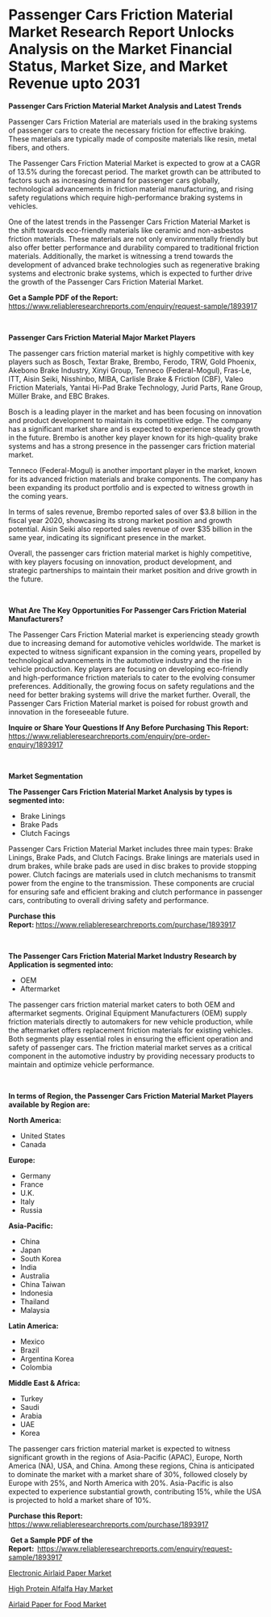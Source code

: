 <p><h1>Passenger Cars Friction Material Market Research Report Unlocks Analysis on the Market Financial Status, Market Size, and Market Revenue upto 2031</h1></p><p><strong>Passenger Cars Friction Material Market Analysis and Latest Trends</strong></p>
<p><p>Passenger Cars Friction Material are materials used in the braking systems of passenger cars to create the necessary friction for effective braking. These materials are typically made of composite materials like resin, metal fibers, and others.</p><p>The Passenger Cars Friction Material Market is expected to grow at a CAGR of 13.5% during the forecast period. The market growth can be attributed to factors such as increasing demand for passenger cars globally, technological advancements in friction material manufacturing, and rising safety regulations which require high-performance braking systems in vehicles.</p><p>One of the latest trends in the Passenger Cars Friction Material Market is the shift towards eco-friendly materials like ceramic and non-asbestos friction materials. These materials are not only environmentally friendly but also offer better performance and durability compared to traditional friction materials. Additionally, the market is witnessing a trend towards the development of advanced brake technologies such as regenerative braking systems and electronic brake systems, which is expected to further drive the growth of the Passenger Cars Friction Material Market.</p></p>
<p><strong>Get a Sample PDF of the Report:&nbsp;</strong> <a href="https://www.reliableresearchreports.com/enquiry/request-sample/1893917">https://www.reliableresearchreports.com/enquiry/request-sample/1893917</a></p>
<p>&nbsp;</p>
<p><strong>Passenger Cars Friction Material Major Market Players</strong></p>
<p><p>The passenger cars friction material market is highly competitive with key players such as Bosch, Textar Brake, Brembo, Ferodo, TRW, Gold Phoenix, Akebono Brake Industry, Xinyi Group, Tenneco (Federal-Mogul), Fras-Le, ITT, Aisin Seiki, Nisshinbo, MIBA, Carlisle Brake & Friction (CBF), Valeo Friction Materials, Yantai Hi-Pad Brake Technology, Jurid Parts, Rane Group, Müller Brake, and EBC Brakes.</p><p>Bosch is a leading player in the market and has been focusing on innovation and product development to maintain its competitive edge. The company has a significant market share and is expected to experience steady growth in the future. Brembo is another key player known for its high-quality brake systems and has a strong presence in the passenger cars friction material market.</p><p>Tenneco (Federal-Mogul) is another important player in the market, known for its advanced friction materials and brake components. The company has been expanding its product portfolio and is expected to witness growth in the coming years.</p><p>In terms of sales revenue, Brembo reported sales of over $3.8 billion in the fiscal year 2020, showcasing its strong market position and growth potential. Aisin Seiki also reported sales revenue of over $35 billion in the same year, indicating its significant presence in the market.</p><p>Overall, the passenger cars friction material market is highly competitive, with key players focusing on innovation, product development, and strategic partnerships to maintain their market position and drive growth in the future.</p></p>
<p>&nbsp;</p>
<p><strong>What Are The Key Opportunities For Passenger Cars Friction Material Manufacturers?</strong></p>
<p><p>The Passenger Cars Friction Material market is experiencing steady growth due to increasing demand for automotive vehicles worldwide. The market is expected to witness significant expansion in the coming years, propelled by technological advancements in the automotive industry and the rise in vehicle production. Key players are focusing on developing eco-friendly and high-performance friction materials to cater to the evolving consumer preferences. Additionally, the growing focus on safety regulations and the need for better braking systems will drive the market further. Overall, the Passenger Cars Friction Material market is poised for robust growth and innovation in the foreseeable future.</p></p>
<p><strong>Inquire or Share Your Questions If Any Before Purchasing This Report:</strong> <a href="https://www.reliableresearchreports.com/enquiry/pre-order-enquiry/1893917">https://www.reliableresearchreports.com/enquiry/pre-order-enquiry/1893917</a></p>
<p>&nbsp;</p>
<p><strong>Market Segmentation</strong></p>
<p><strong>The Passenger Cars Friction Material Market Analysis by types is segmented into:</strong></p>
<p><ul><li>Brake Linings</li><li>Brake Pads</li><li>Clutch Facings</li></ul></p>
<p><p>Passenger Cars Friction Material Market includes three main types: Brake Linings, Brake Pads, and Clutch Facings. Brake linings are materials used in drum brakes, while brake pads are used in disc brakes to provide stopping power. Clutch facings are materials used in clutch mechanisms to transmit power from the engine to the transmission. These components are crucial for ensuring safe and efficient braking and clutch performance in passenger cars, contributing to overall driving safety and performance.</p></p>
<p><strong>Purchase this Report:&nbsp;</strong><a href="https://www.reliableresearchreports.com/purchase/1893917">https://www.reliableresearchreports.com/purchase/1893917</a></p>
<p>&nbsp;</p>
<p><strong>The Passenger Cars Friction Material Market Industry Research by Application is segmented into:</strong></p>
<p><ul><li>OEM</li><li>Aftermarket</li></ul></p>
<p><p>The passenger cars friction material market caters to both OEM and aftermarket segments. Original Equipment Manufacturers (OEM) supply friction materials directly to automakers for new vehicle production, while the aftermarket offers replacement friction materials for existing vehicles. Both segments play essential roles in ensuring the efficient operation and safety of passenger cars. The friction material market serves as a critical component in the automotive industry by providing necessary products to maintain and optimize vehicle performance.</p></p>
<p>&nbsp;</p>
<p><strong>In terms of Region, the Passenger Cars Friction Material Market Players available by Region are:</strong></p>
<p>
    <p> <strong> North America: </strong>
        <ul>
            <li>United States</li>
            <li>Canada</li>
        </ul>
        </p> 
    <p> <strong> Europe: </strong>
        <ul>
            <li>Germany</li>
            <li>France</li>
            <li>U.K.</li>
            <li>Italy</li>
            <li>Russia</li>
        </ul>
        </p> 
    <p> <strong> Asia-Pacific: </strong>
        <ul>
            <li>China</li>
            <li>Japan</li>
            <li>South Korea</li>
            <li>India</li>
            <li>Australia</li>
            <li>China Taiwan</li>
            <li>Indonesia</li>
            <li>Thailand</li>
            <li>Malaysia</li>
        </ul>
        </p> 
    <p> <strong> Latin America: </strong>
        <ul>
            <li>Mexico</li>
            <li>Brazil</li>
            <li>Argentina Korea</li>
            <li>Colombia</li>
        </ul>
        </p> 
    <p> <strong> Middle East & Africa: </strong>
        <ul>
            <li>Turkey</li>
            <li>Saudi</li>
            <li>Arabia</li>
            <li>UAE</li>
            <li>Korea</li>
        </ul>
    </p>
    </p>
<p><p>The passenger cars friction material market is expected to witness significant growth in the regions of Asia-Pacific (APAC), Europe, North America (NA), USA, and China. Among these regions, China is anticipated to dominate the market with a market share of 30%, followed closely by Europe with 25%, and North America with 20%. Asia-Pacific is also expected to experience substantial growth, contributing 15%, while the USA is projected to hold a market share of 10%.</p></p>
<p><strong>Purchase this Report: </strong><a href="https://www.reliableresearchreports.com/purchase/1893917">https://www.reliableresearchreports.com/purchase/1893917</a></p>
<p>&nbsp;<strong>Get a Sample PDF of the Report:&nbsp;&nbsp;</strong><a href="https://www.reliableresearchreports.com/enquiry/request-sample/1893917">https://www.reliableresearchreports.com/enquiry/request-sample/1893917</a></p>
<p><strong></strong></p>
<p><p><a href="https://view.publitas.com/reportprime-1/electronic-airlaid-paper-market-research-report-provides-critical-insights-that-can-help-shape-business-development-and-investment-strategies/">Electronic Airlaid Paper Market</a></p><p><a href="https://view.publitas.com/reportprime-1/high-protein-alfalfa-hay-market-research-report-the-key-to-successful-business-strategy-forecasted-for-period-from-2023-2030/">High Protein Alfalfa Hay Market</a></p><p><a href="https://view.publitas.com/reportprime-1/airlaid-paper-for-food-market-offers-provide-insightful-data-for-the-time-period-from-2023-to-2030-and-also-provide-analysis-based-on-application-type-and-region/">Airlaid Paper for Food Market</a></p></p>